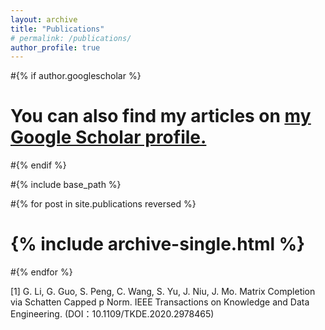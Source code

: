 ```yaml
---
layout: archive
title: "Publications"
# permalink: /publications/
author_profile: true
---
```


#{% if author.googlescholar %}
#  You can also find my articles on <u><a href="{{author.googlescholar}}">my Google Scholar profile</a>.</u>
#{% endif %}

#{% include base_path %}

#{% for post in site.publications reversed %}
#  {% include archive-single.html %}
#{% endfor %}

[1]	G. Li, G. Guo, S. Peng, C. Wang, S. Yu, J. Niu, J. Mo. Matrix Completion via Schatten Capped p Norm. IEEE Transactions on Knowledge and Data Engineering. (DOI：10.1109/TKDE.2020.2978465)
